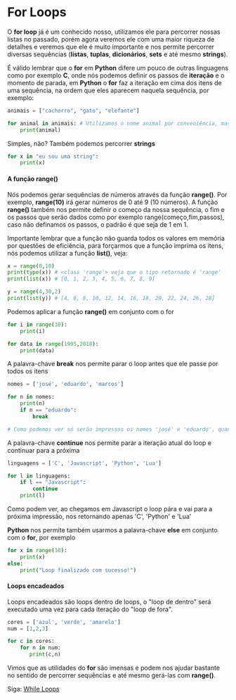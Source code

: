 # For Loops

O **for loop** já é um conhecido nosso, utilizamos ele para percorrer nossas listas no passado, porém agora veremos ele com uma maior riqueza de detalhes e veremos que ele é muito importante e nos permite percorrer diversas sequências (**listas**, **tuplas**, **dicionários**, **sets** e até mesmo **strings**).

É válido lembrar que o **for** em **Python** difere um pouco de outras linguagens como por exemplo **C**, onde nós
podemos definir os passos de **iteração** e o momento de parada, em **Python** o **for** faz a iteração em cima dos itens de uma sequência, na ordem que eles aparecem naquela sequência, por exemplo:

```python
animais = ["cachorro", "gato", "elefante"]

for animal in animais: # Utilizamos o nome animal por conveniência, mas você poderia dar o nome que desejar
    print(animal)
```

Simples, não? Também podemos percorrer **strings**

```python
for x in "eu sou uma string":
    print(x)
```

#### A função **range()**

Nós podemos gerar sequências de números através da função **range()**. Por exemplo, **range(10)** irá gerar números de 0 até 9 (10 números). A função **range()** também nos permite definir o começo da nossa sequência, o fim e os passos que serão dados como por exemplo range(começo,fim,passos), caso não definamos os passos, o padrão é que seja de 1 em 1. 

Importante lembrar que a função não guarda todos os valores em memória por questões de eficiência, para forçarmos que a função imprima os itens, nós podemos utilizar a função **list()**, veja:

```python
x = range(0,10)
print(type(x)) # <class 'range'> veja que o tipo retornado é 'range'
print(list(x)) # [0, 1, 2, 3, 4, 5, 6, 7, 8, 9]

y = range(4,30,2)
print(list(y)) # [4, 6, 8, 10, 12, 14, 16, 18, 20, 22, 24, 26, 28]
```

Podemos aplicar a função **range()** em conjunto com o for

```python
for i in range(10):
    print(i)

for data in range(1995,2018):
    print(data)
```

A palavra-chave **break** nos permite parar o loop antes que ele passe por todos os itens

```python
nomes = ['josé', 'eduardo', 'marcos']

for n in nomes:
    print(n)
    if n == "eduardo":
        break

# Como podemos ver só serão impressos os nomes 'josé' e 'eduardo', quando n tiver o valor de eduardo o loop irá parar e não será capaz de imprimir o nome 'marcos'
```

A palavra-chave **continue** nos permite parar a iteração atual do loop e continuar para a próxima

```python
linguagens = ['C', 'Javascript', 'Python', 'Lua']

for l in linguagens:
    if l == "Javascript":
        continue
    print(l)
```

Como podem ver, ao chegamos em Javascript o loop pára e vai para a próxima impressão, nos retornando apenas 'C', 'Python' e 'Lua'

**Python** nos permite também usarmos a palavra-chave **else** em conjunto com o **for**, por exemplo

```python
for x in range(10):
    print(x)
else:
    print("Loop finalizado com sucesso!")
```

#### Loops encadeados

Loops encadeados são loops dentro de loops, o "loop de dentro" será executado uma vez para cada iteração do "loop de fora".

```python
cores = ['azul', 'verde', 'amarelo']
num = [1,2,3]

for c in cores:
    for n in num:
       print(c,n)
```

Vimos que as utilidades do **for** são imensas e podem nos ajudar bastante no sentido de percorrer sequências e até mesmo gerá-las com **range()**.

Siga: [While Loops](https://github.com/the-akira/Python-Iluminado/blob/master/Capitulos/15.WhileLoops.md)
